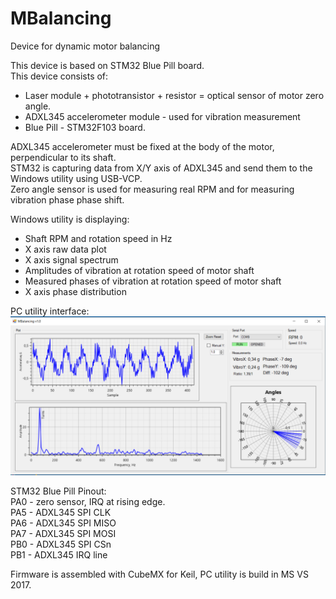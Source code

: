 # MBalancing
Device for dynamic motor balancing

This device is based on STM32 Blue Pill board.  
This device consists of:  
* Laser module + phototransistor + resistor = optical sensor of motor zero angle.  
* ADXL345 accelerometer module - used for vibration measurement  
* Blue Pill - STM32F103 board.  
  
ADXL345 accelerometer must be fixed at the body of the motor, perpendicular to its shaft.  
STM32 is capturing data from X/Y axis of ADXL345 and send them to the Windows utility using USB-VCP.  
Zero angle sensor is used for measuring real RPM and for measuring vibration phase phase shift.

Windows utility is displaying:  
* Shaft RPM and rotation speed in Hz
* X axis raw data plot  
* X axis signal spectrum
* Amplitudes of vibration at rotation speed of motor shaft
* Measured phases of vibration at rotation speed of motor shaft
* X axis phase distribution
  
PC utility interface:  
<img src="https://github.com/iliasam/MBalancing/blob/develop/Images/MBalancing.png" width="600">  
  
STM32 Blue Pill Pinout:  
PA0 - zero sensor, IRQ at rising edge.  
PA5 - ADXL345 SPI CLK  
PA6 - ADXL345 SPI MISO  
PA7 - ADXL345 SPI MOSI  
PB0 - ADXL345 SPI CSn  
PB1 - ADXL345 IRQ line  
  
Firmware is assembled with CubeMX for Keil, PC utility is build in MS VS 2017.  
